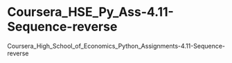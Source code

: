 # Coursera_HSE_Py_Ass-4.11-Sequence-reverse
Coursera_High_School_of_Economics_Python_Assignments-4.11-Sequence-reverse

